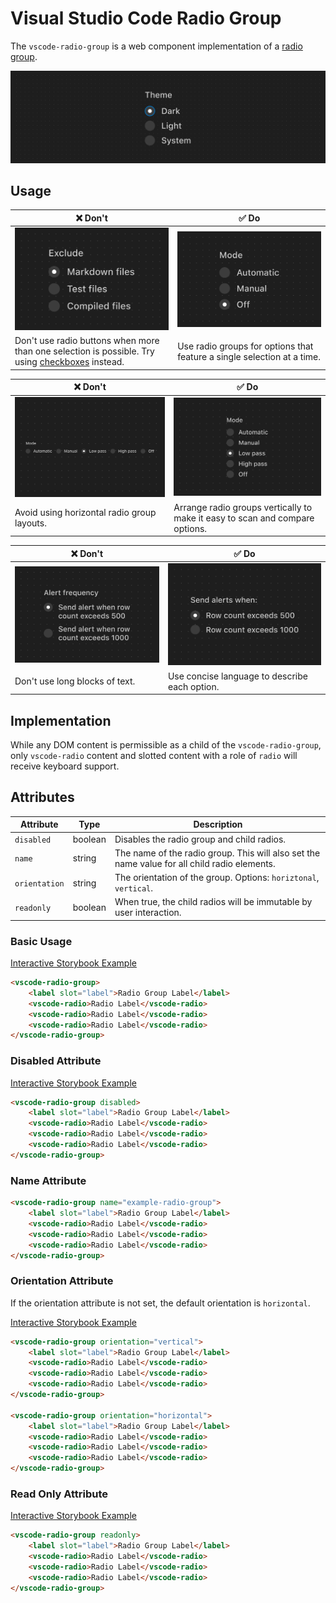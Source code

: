 # Visual Studio Code Radio Group

The `vscode-radio-group` is a web component implementation of a [radio group](https://w3c.github.io/aria-practices/#radiobutton).

![Radio group hero](/docs/assets/images/radio-group-hero.png)

## Usage

| ❌ Don't                                                                                                                 | ✅ Do                                                                   |
| ------------------------------------------------------------------------------------------------------------------------ | ----------------------------------------------------------------------- |
| ![Image placeholder](/docs/assets/images/radio-dont-1.png)                                                               | ![Image placeholder](/docs/assets/images/radio-do-1.png)                |
| Don't use radio buttons when more than one selection is possible. Try using [checkboxes](../checkbox/README.md) instead. | Use radio groups for options that feature a single selection at a time. |

| ❌ Don't                                                   | ✅ Do                                                                        |
| ---------------------------------------------------------- | ---------------------------------------------------------------------------- |
| ![Image placeholder](/docs/assets/images/radio-dont-2.png) | ![Image placeholder](/docs/assets/images/radio-do-2.png)                     |
| Avoid using horizontal radio group layouts.                | Arrange radio groups vertically to make it easy to scan and compare options. |

| ❌ Don't                                                   | ✅ Do                                                    |
| ---------------------------------------------------------- | -------------------------------------------------------- |
| ![Image placeholder](/docs/assets/images/radio-dont-3.png) | ![Image placeholder](/docs/assets/images/radio-do-3.png) |
| Don't use long blocks of text.                             | Use concise language to describe each option.            |

## Implementation

While any DOM content is permissible as a child of the `vscode-radio-group`, only `vscode-radio` content and slotted content with a role of `radio` will receive keyboard support.

## Attributes

| Attribute     | Type    | Description                                                                                  |
| ------------- | ------- | -------------------------------------------------------------------------------------------- |
| `disabled`    | boolean | Disables the radio group and child radios.                                                   |
| `name`        | string  | The name of the radio group. This will also set the name value for all child radio elements. |
| `orientation` | string  | The orientation of the group. Options: `horiztonal`, `vertical`.                             |
| `readonly`    | boolean | When true, the child radios will be immutable by user interaction.                           |

### Basic Usage

[Interactive Storybook Example](https://microsoft.github.io/vscode-webview-ui-toolkit/?path=/story/library-radio-group--default)

```html
<vscode-radio-group>
	<label slot="label">Radio Group Label</label>
	<vscode-radio>Radio Label</vscode-radio>
	<vscode-radio>Radio Label</vscode-radio>
	<vscode-radio>Radio Label</vscode-radio>
</vscode-radio-group>
```

### Disabled Attribute

[Interactive Storybook Example](https://microsoft.github.io/vscode-webview-ui-toolkit/?path=/story/library-radio-group--with-disabled)

```html
<vscode-radio-group disabled>
	<label slot="label">Radio Group Label</label>
	<vscode-radio>Radio Label</vscode-radio>
	<vscode-radio>Radio Label</vscode-radio>
	<vscode-radio>Radio Label</vscode-radio>
</vscode-radio-group>
```

### Name Attribute

```html
<vscode-radio-group name="example-radio-group">
	<label slot="label">Radio Group Label</label>
	<vscode-radio>Radio Label</vscode-radio>
	<vscode-radio>Radio Label</vscode-radio>
	<vscode-radio>Radio Label</vscode-radio>
</vscode-radio-group>
```

### Orientation Attribute

If the orientation attribute is not set, the default orientation is `horizontal`.

[Interactive Storybook Example](https://microsoft.github.io/vscode-webview-ui-toolkit/?path=/story/library-radio-group--with-vertical-orientation)

```html
<vscode-radio-group orientation="vertical">
	<label slot="label">Radio Group Label</label>
	<vscode-radio>Radio Label</vscode-radio>
	<vscode-radio>Radio Label</vscode-radio>
	<vscode-radio>Radio Label</vscode-radio>
</vscode-radio-group>

<vscode-radio-group orientation="horizontal">
	<label slot="label">Radio Group Label</label>
	<vscode-radio>Radio Label</vscode-radio>
	<vscode-radio>Radio Label</vscode-radio>
	<vscode-radio>Radio Label</vscode-radio>
</vscode-radio-group>
```

### Read Only Attribute

[Interactive Storybook Example](https://microsoft.github.io/vscode-webview-ui-toolkit/?path=/story/library-radio-group--with-read-only)

```html
<vscode-radio-group readonly>
	<label slot="label">Radio Group Label</label>
	<vscode-radio>Radio Label</vscode-radio>
	<vscode-radio>Radio Label</vscode-radio>
	<vscode-radio>Radio Label</vscode-radio>
</vscode-radio-group>
```
